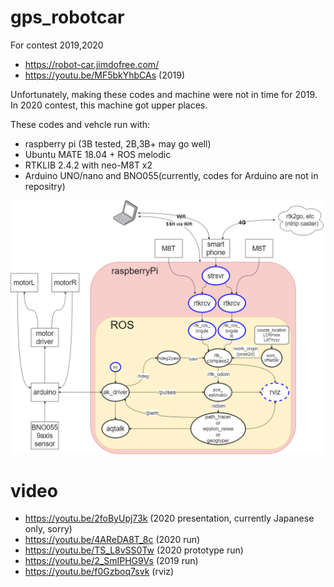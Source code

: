 # gps_robotcar

For contest 2019,2020
 - https://robot-car.jimdofree.com/
 - https://youtu.be/MF5bkYhbCAs (2019)

Unfortunately, making these codes and machine were not in time for 2019.
In 2020 contest, this machine got upper places.

These codes and vehcle run with:
 - raspberry pi (3B tested, 2B,3B+ may go well)
 - Ubuntu MATE 18.04 + ROS melodic
 - RTKLIB 2.4.2 with neo-M8T x2
 - Arduino UNO/nano and BNO055(currently, codes for Arduino are not in repositry)

![system diagram](doc/gps_robocar_system.png)

# video
 - https://youtu.be/2foByUpj73k (2020 presentation, currently Japanese only, sorry)
 - https://youtu.be/4AReDA8T_8c (2020 run)
 - https://youtu.be/TS_L8vSS0Tw (2020 prototype run)
 - https://youtu.be/2_SmIPHG9Vs (2019 run)
 - https://youtu.be/f0Gzboq7svk (rviz)
